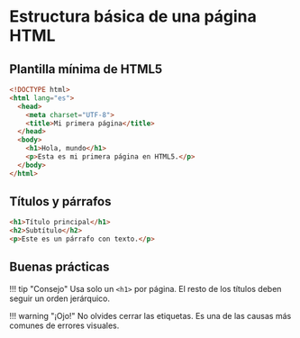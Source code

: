 # Estructura básica de una página HTML

## Plantilla mínima de HTML5

```html
<!DOCTYPE html>
<html lang="es">
  <head>
    <meta charset="UTF-8">
    <title>Mi primera página</title>
  </head>
  <body>
    <h1>Hola, mundo</h1>
    <p>Esta es mi primera página en HTML5.</p>
  </body>
</html>
```

## Títulos y párrafos

```html
<h1>Título principal</h1>
<h2>Subtítulo</h2>
<p>Este es un párrafo con texto.</p>
```

## Buenas prácticas

!!! tip "Consejo"
    Usa solo un `<h1>` por página. El resto de los títulos deben seguir un orden jerárquico.

!!! warning "¡Ojo!"
    No olvides cerrar las etiquetas. Es una de las causas más comunes de errores visuales.